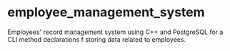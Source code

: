 # employee_management_system
Employees' record management system using C++ and PostgreSQL for a CLI method declarations f storing data related to employees. 
